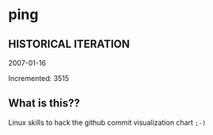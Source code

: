 # ping

## HISTORICAL ITERATION
2007-01-16

Incremented: 3515

## What is this?? 
Linux skills to hack the github commit visualization chart `;-)`
